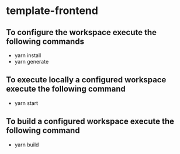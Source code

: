 # template-frontend

## To configure the workspace execute the following commands
- yarn install
- yarn generate

## To execute locally a configured workspace execute the following command
- yarn start

## To build a configured workspace execute the following command
- yarn build